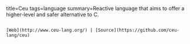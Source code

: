 title=Ceu
tags=language
summary=Reactive language that aims to offer a higher-level and safer alternative to C.
~~~~~~

[Web](http://www.ceu-lang.org/) | [Source](https://github.com/ceu-lang/ceu) 
